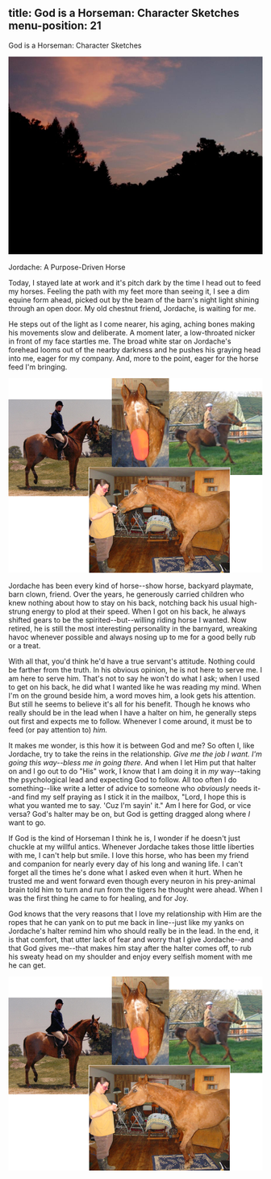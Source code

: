 title: God is a Horseman:  Character Sketches
menu-position: 21
---

God is a Horseman:  Character Sketches

![Image of evening darkening wooded hill under sky lit by the sunset's afterglow](../images/jordache_character_1_v.jpg)

Jordache:  A Purpose-Driven Horse

Today, I stayed late at work and it's pitch dark by the time I head out to feed my horses.  Feeling the path with my feet more than seeing it, I see a dim equine form ahead, picked out by the beam of the barn's night light shining through an open door.  My old chestnut friend, Jordache, is waiting for me.  

He steps out of the light as I come nearer, his aging, aching bones making his movements slow and deliberate.  A moment later, a low-throated nicker in front of my face startles me.  The broad white star on Jordache's forehead looms out of the nearby darkness and he pushes his graying head into me, eager for my company.  And, more to the point, eager for the horse feed I'm bringing.

![Montage of pictures from Jordache's life](../images/jordache_montage_3.tif)

Jordache has been every kind of horse--show horse, backyard playmate, barn clown, friend.   Over the years, he generously carried children who knew nothing about how to stay on his back, notching back his usual high-strung energy to plod at their speed.  When I got on his back, he always shifted gears to be the spirited--but--willing riding horse I wanted.   Now retired, he is still the most interesting personality in the barnyard, wreaking havoc whenever possible and always nosing up to me for a good belly rub or a treat.

With all that, you'd think he'd have a true servant's attitude.  Nothing could be farther from the truth.  In his obvious opinion, he is not here to serve me.  I am here to serve him.  That's not to say he won't do what I ask; when I used to get on his back, he did what I wanted like he was reading my mind.   When I'm on the ground beside him, a word moves him, a look gets his attention.  But still he seems to believe it's all for his benefit.  Though he knows who really should be in the lead when I have a halter on him, he generally steps out first and expects me to follow.  Whenever I come around, it must be to feed (or pay attention to) *him.* 

It makes me wonder, is this how it is between God and me?  So often I, like Jordache, try to take the reins in the relationship.  *Give me the job I want.*  *I'm going this way--bless me in going there.*  And when I let Him put that halter on and I go out to do "His" work, I know that I am doing it in *my* way--taking the psychological lead and expecting God to follow.  All too often I do something--like write a letter of advice to someone who *obviously* needs it--and find my self praying as I stick it in the mailbox, "Lord, I hope this is what you wanted me to say.  'Cuz I'm sayin' it."  Am I here for God, or vice versa?  God's halter may be on, but God is getting dragged along where *I* want to go.

If God is the kind of Horseman I think he is, I wonder if he doesn't just chuckle at my willful antics.  Whenever Jordache takes those little liberties with me, I can't help but smile.  I love this horse, who has been my friend and companion for nearly every day of his long and waning life.  I can't forget all the times he's done what I asked even when it hurt.  When he trusted me and went forward even though every neuron in his prey-animal brain told him to turn and run from the tigers he thought were ahead.  When I was the first thing he came to for healing, and for Joy.

God knows that the very reasons that I love my relationship with Him are the ropes that he can yank on to put me back in line--just like my yanks on Jordache's halter remind him who should really be in the lead.  In the end, it is that comfort, that utter lack of fear and worry that I give Jordache--and that God gives me--that makes him stay after the halter comes off, to rub his sweaty head on my shoulder and enjoy every selfish moment with me he can get.

![shadow-image of horse reaching out to touch person with nose](../images/jordache_montage_3.tif)
